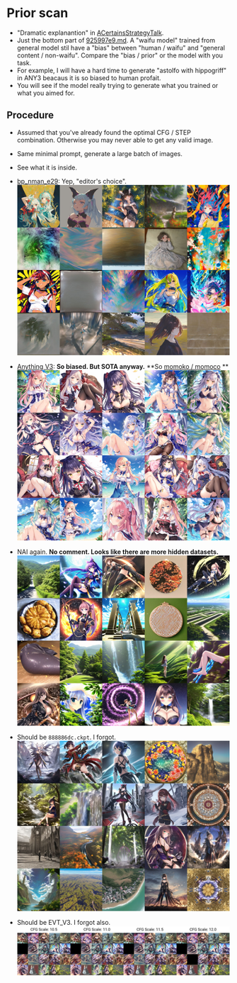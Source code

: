 # Prior scan #

- "Dramatic explanantion" in [
ACertainsStrategyTalk](https://huggingface.co/spaces/JosephusCheung/ACertainsStrategyTalk). 
- Just the bottom part of [925997e9.md](../ch99/925997e9.md). A "waifu model" trained from general model stil have a "bias" between "human / waifu" and "general content / non-waifu". Compare the "bias / prior" or the model with you task.
- For example, I will have a hard time to generate "astolfo with hippogriff" in ANY3 beacaus it is so biased to human profait. 
- You will see if the model really trying to generate what you trained or what you aimed for.

## Procedure ##

- Assumed that you've already found the optimal CFG / STEP combination. Otherwise you may never able to get any valid image.
- Same minimal prompt, generate a large batch of images.
- See what it is inside.

- [bp_nman_e29](https://huggingface.co/Crosstyan/BPModel/blob/main/NMFSAN/README.md): Yep, "editor's choice".
![img/grid-0189](img/grid-0189.jpg)

- [Anything V3](https://huggingface.co/Linaqruf/anything-v3.0): **So biased. But SOTA anyway.** **So [momoko / momoco](https://www.pixiv.net/en/users/1113943) **
![img/grid-0198](img/grid-0198.jpg)

- NAI again. **No comment. Looks like there are more hidden datasets.**
![img/grid-0199](img/grid-0199.jpg)

- Should be `888886dc.ckpt`. I forgot. 
![img/grid-0086.jpg](img/grid-0086.jpg)

- Should be EVT_V3. I forgot also.
![img/xy_grid-0012-1168228247-15360-3559-11-48-20221127143432.jpg](img/xy_grid-0012-1168228247-15360-3559-11-48-20221127143432.jpg)